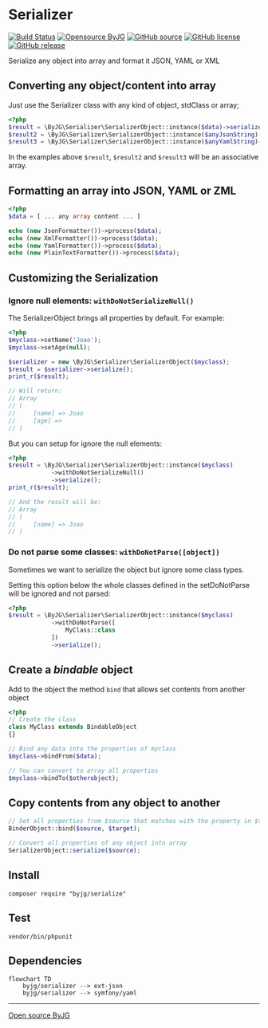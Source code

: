 # Serializer

[![Build Status](https://github.com/byjg/serializer/actions/workflows/phpunit.yml/badge.svg?branch=master)](https://github.com/byjg/serializer/actions/workflows/phpunit.yml)
[![Opensource ByJG](https://img.shields.io/badge/opensource-byjg-success.svg)](http://opensource.byjg.com)
[![GitHub source](https://img.shields.io/badge/Github-source-informational?logo=github)](https://github.com/byjg/serializer/)
[![GitHub license](https://img.shields.io/github/license/byjg/serializer.svg)](https://opensource.byjg.com/opensource/licensing.html)
[![GitHub release](https://img.shields.io/github/release/byjg/serializer.svg)](https://github.com/byjg/serializer/releases/)

Serialize any object into array and format it JSON, YAML or XML

## Converting any object/content into array

Just use the Serializer class with any kind of object, stdClass or array;

```php
<?php
$result = \ByJG\Serializer\SerializerObject::instance($data)->serialize();
$result2 = \ByJG\Serializer\SerializerObject::instance($anyJsonString)->fromJson()->serialize();
$result3 = \ByJG\Serializer\SerializerObject::instance($anyYamlString)->fromYaml()->serialize();
```

In the examples above `$result`, `$result2` and `$result3` will be an associative array.

## Formatting an array into JSON, YAML or ZML

```php
<?php
$data = [ ... any array content ... ]

echo (new JsonFormatter())->process($data);
echo (new XmlFormatter())->process($data);
echo (new YamlFormatter())->process($data);
echo (new PlainTextFormatter())->process($data);
```

## Customizing the Serialization

### Ignore null elements: `withDoNotSerializeNull()`

The SerializerObject brings all properties by default. For example:

```php
<?php
$myclass->setName('Joao');
$myclass->setAge(null);

$serializer = new \ByJG\Serializer\SerializerObject($myclass);
$result = $serializer->serialize();
print_r($result);

// Will return:
// Array
// (
//     [name] => Joao
//     [age] => 
// )
```

But you can setup for ignore the null elements:

```php
<?php
$result = \ByJG\Serializer\SerializerObject::instance($myclass)
            ->withDoNotSerializeNull()
            ->serialize();
print_r($result);

// And the result will be:
// Array
// (
//     [name] => Joao
// )

```

### Do not parse some classes: `withDoNotParse([object])`

Sometimes we want to serialize the object but ignore some class types.

Setting this option below the whole classes defined in the setDoNotParse will be ignored and not parsed:

```php
<?php
$result = \ByJG\Serializer\SerializerObject::instance($myclass)
            ->withDoNotParse([
                MyClass::class
            ])
            ->serialize();
```

## Create a *bindable* object

Add to the object the method `bind` that allows set contents from another object

```php
<?php
// Create the class
class MyClass extends BindableObject
{}

// Bind any data into the properties of myclass
$myclass->bindFrom($data);

// You can convert to array all properties
$myclass->bindTo($otherobject);
```

## Copy contents from any object to another

```php
// Set all properties from $source that matches with the property in $target
BinderObject::bind($source, $target);

// Convert all properties of any object into array
SerializerObject::serialize($source);
```

## Install

```
composer require "byjg/serialize"
```

## Test

```
vendor/bin/phpunit
```

## Dependencies

```mermaid
flowchart TD
    byjg/serializer --> ext-json
    byjg/serializer --> symfony/yaml
```

----
[Open source ByJG](http://opensource.byjg.com)
